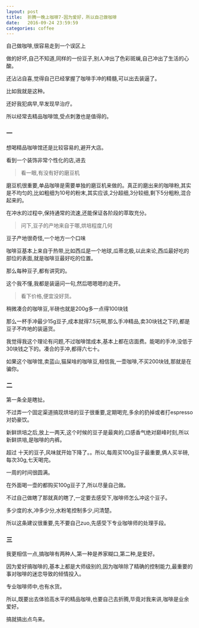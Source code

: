 ```yaml
---
layout: post
title:  折腾一晚上咖啡7-因为爱好，所以自己做咖啡
date:   2016-09-24 23:59:59
categories: coffee
---
```


自己做咖啡,很容易走到一个误区上

做的好坏,自己不知道,同样的一份豆子,别人冲出了色彩斑斓,自己冲出了生活的心酸。

还沾沾自喜,觉得自己已经掌握了咖啡手冲的精髓,可以出去装逼了。

比如我就是这种。

还好我犯病早,早发现早治疗。

所以经常去精品咖啡馆,受点刺激也是值得的。

### 一

想喝精品咖啡馆还是比较容易的,避开大店。

看到一个装饰非常个性化的店,进去

> 看一眼,有没有好的磨豆机

磨豆机很重要,单品咖啡是需要单独的磨豆机来做的。真正的磨出来的咖啡粉,其实是不均匀的,比如粗细为10号的粉末,其实应该,2分超细,3分较细,剩下5分粗粉,混合起来的。

在冲水的过程中,保持通常的流速,还能保证各阶段的萃取充分。

> 问下,豆子的产地来自于哪,烘培程度几何

豆子产地很奇怪,一个地方一个口味

咖啡豆基本上来自于热带,比如西瓜是一个地球,瓜蒂北极,以此来论,西瓜最好吃的部位的表面,就是咖啡豆最好吃的位置。

那么每种豆子,都有讲究的。

这个我不懂,我都是装逼问一句,然后嗯嗯嗯的走开。

> 看下价格,便宜没好货。

稍微凑合的咖啡豆,半磅也就是200g多一点得100块钱

那么一杯手冲最少15g豆子,成本就得7.5元啊,那么手冲精品,卖30块钱之下的,都是豆子不咋地的装逼货。

我觉得我这个理论有问题,不过咖啡馆成本,基本上都在店面费。能喝的手冲,没低于30块钱之下的。凑合的手冲,都得六七十。

如果这个咖啡馆,卖蓝山,猫屎啥的咖啡豆,相信我,一壶咖啡,不买200块钱,那就是在骗你。


### 二

第一条全是瞎扯。

不过弄一个固定渠道搞现烘培的豆子很重要,定期喝完,多余的扔掉或者打espresso对奶豪饮。

新鲜烘培之后,放上一两天,这个时候的豆子是最爽的,口感香气绝对巅峰时刻,所以新鲜烘培,是咖啡的内裤。

超过 十天的豆子,风味就开始下降了。。所以,每周买100g豆子最重要,俩人买半磅,每次30g,七天喝完。

一周的时间很圆满。

在外面喝一壶的都购买100g豆子了,所以尽量自己做。

不过自己做瞎了那就真的瞎了,一定要去感受下,咖啡师怎么冲这个豆子。

多少度的水,冲多少分,水粉笔控制多少,问清楚。

所以这条建议很重要,先不要自己zuo,先感受下专业咖啡师的处理手段。

### 三

我更相信一点,搞咖啡有两种人,第一种是养家糊口,第二种,是爱好。

因为爱好搞咖啡的,基本上都是大师级别的,因为咖啡除了精确的控制能力,最重要的事对咖啡的迷恋导致的倾情投入。

专业咖啡师中,也有水货。

所以,既要出去体验高水平的精品咖啡,也要自己去折腾,毕竟对我来讲,咖啡是业余爱好。

搞就搞出点鸟来。























